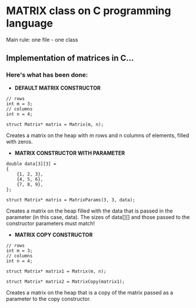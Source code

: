 # MATRIX class on C programming language

Main rule: one file - one class

## Implementation of matrices in C...

### Here's what has been done:



- **DEFAULT MATRIX CONSTRUCTOR**

```
// rows
int m = 3;
// columns
int n = 4;

struct Matrix* matrix = Matrix(m, n);
```

Creates a matrix on the heap with m rows and n columns of elements, filled with zeros.



- **MATRIX CONSTRUCTOR WITH PARAMETER**

```
double data[3][3] = 
{
    {1, 2, 3},
    {4, 5, 6},
    {7, 8, 9},
};

struct Matrix* matrix = MatrixParams(3, 3, data);
```

Creates a matrix on the heap filled with the data that is passed in the parameter (in this case, data). The sizes of data[][] and those passed to the constructor parameters must match!



- **MATRIX COPY CONSTRUCTOR**

```
// rows
int m = 3;
// columns
int n = 4;

struct Matrix* matrix1 = Matrix(m, n);

struct Matrix* matrix2 = MatrixCopy(matrix1);
```

Creates a matrix on the heap that is a copy of the matrix passed as a parameter to the copy constructor.